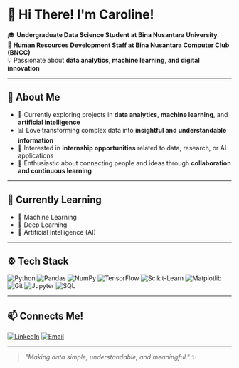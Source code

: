 # 👋 Hi There! I'm Caroline!

🎓 **Undergraduate Data Science Student at Bina Nusantara University**  
💼 **Human Resources Development Staff at Bina Nusantara Computer Club (BNCC)**  
💡 Passionate about **data analytics, machine learning, and digital innovation**

---

## 🧠 About Me

- 🌱 Currently exploring projects in **data analytics**, **machine learning**, and **artificial intelligence**  
- 📊 Love transforming complex data into **insightful and understandable information**  
- 🎯 Interested in **internship opportunities** related to data, research, or AI applications  
- 🤝 Enthusiastic about connecting people and ideas through **collaboration and continuous learning**

---

## 🌱 Currently Learning  

- 🤖 Machine Learning  
- 🧠 Deep Learning  
- 🧬 Artificial Intelligence (AI)

---

## ⚙️ Tech Stack

![Python](https://img.shields.io/badge/Python-3776AB?style=for-the-badge&logo=python&logoColor=white)
![Pandas](https://img.shields.io/badge/Pandas-150458?style=for-the-badge&logo=pandas&logoColor=white)
![NumPy](https://img.shields.io/badge/NumPy-013243?style=for-the-badge&logo=numpy&logoColor=white)
![TensorFlow](https://img.shields.io/badge/TensorFlow-FF6F00?style=for-the-badge&logo=tensorflow&logoColor=white)
![Scikit-Learn](https://img.shields.io/badge/Scikit--Learn-F7931E?style=for-the-badge&logo=scikit-learn&logoColor=white)
![Matplotlib](https://img.shields.io/badge/Matplotlib-11557C?style=for-the-badge&logo=plotly&logoColor=white)
![Git](https://img.shields.io/badge/Git-F05032?style=for-the-badge&logo=git&logoColor=white)
![Jupyter](https://img.shields.io/badge/Jupyter-F37626?style=for-the-badge&logo=jupyter&logoColor=white)
![SQL](https://img.shields.io/badge/SQL-4479A1?style=for-the-badge&logo=mysql&logoColor=white)

---

## 📫 Connects Me!

[![LinkedIn](https://img.shields.io/badge/LinkedIn-Caroline%20Odilia-blue?style=for-the-badge&logo=linkedin)](https://www.linkedin.com/in/carolineodilia)
[![Email](https://img.shields.io/badge/Email-carolinechr.sch@gmail.com-red?style=for-the-badge&logo=gmail&logoColor=white)](mailto:carolinechr.sch@gmail.com)

---

> _"Making data simple, understandable, and meaningful."_ ✨

